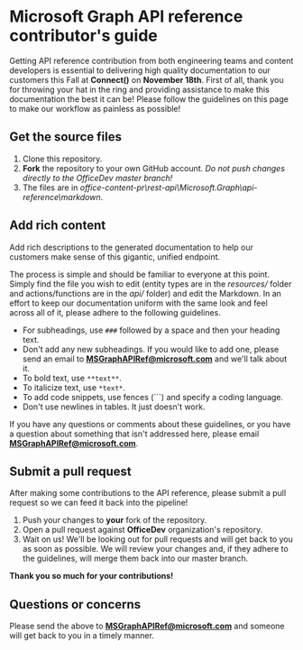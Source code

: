 # Microsoft Graph API reference contributor's guide

Getting API reference contribution from both engineering teams and content developers is essential to delivering high quality documentation to our customers this Fall at **Connect()** on **November 18th**. First of all, thank you for throwing your hat in the ring and providing assistance to make this documentation the best it can be! Please follow the guidelines on this page to make our workflow as painless as possible!

## Get the source files

1. Clone this repository. 
2. **Fork** the repository to your own GitHub account. *Do not push changes directly to the OfficeDev master branch!*
3. The files are in *office-content-pr\rest-api\Microsoft.Graph\api-reference\markdown*.

## Add rich content

Add rich descriptions to the generated documentation to help our customers make sense of this gigantic, unified endpoint. 

The process is simple and should be familiar to everyone at this point. Simply find the file you wish to edit (entity types are in the *resources/* folder and actions/functions are in the *api/* folder) and edit the Markdown. In an effort to keep our documentation uniform with the same look and feel across all of it, please adhere to the following guidelines.

* For subheadings, use `###` followed by a space and then your heading text.
* Don't add any new subheadings. If you would like to add one, please send an email to **MSGraphAPIRef@microsoft.com** and we'll talk about it.
* To bold text, use `**text**`.
* To italicize text, use `*text*`.
* To add code snippets, use fences (```) and specify a coding language.
* Don't use newlines in tables. It just doesn't work.

If you have any questions or comments about these guidelines, or you have a question about something that isn't addressed here, please email **MSGraphAPIRef@microsoft.com**.

## Submit a pull request

After making some contributions to the API reference, please submit a pull request so we can feed it back into the pipeline!

1. Push your changes to **your** fork of the repository. 
2. Open a pull request against **OfficeDev** organization's repository.
3. Wait on us! We'll be looking out for pull requests and will get back to you as soon as possible. We will review your changes and, if they adhere to the guidelines, will merge them back into our master branch.

**Thank you so much for your contributions!**

## Questions or concerns

Please send the above to **MSGraphAPIRef@microsoft.com** and someone will get back to you in a timely manner.
